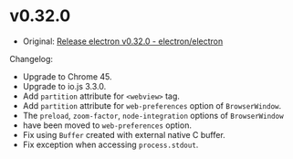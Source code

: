 # v0.32.0

* Original: [Release electron v0.32.0 - electron/electron](https://github.com/electron/electron/releases/tag/v0.32.0)

Changelog:

* Upgrade to Chrome 45.
* Upgrade to io.js 3.3.0.
* Add `partition` attribute for `<webview>` tag.
* Add `partition` attribute for `web-preferences` option of `BrowserWindow`.
* The `preload`, `zoom-factor`, `node-integration` options of `BrowserWindow`
* have been moved to `web-preferences` option.
* Fix using `Buffer` created with external native C buffer.
* Fix exception when accessing `process.stdout`.
